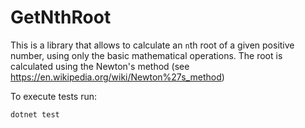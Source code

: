 # GetNthRoot

This is a library that allows to calculate an `n`th root of a given positive number, using only the basic mathematical operations. The root is calculated using the Newton's method (see https://en.wikipedia.org/wiki/Newton%27s_method)

To execute tests run:

```bash
dotnet test
```